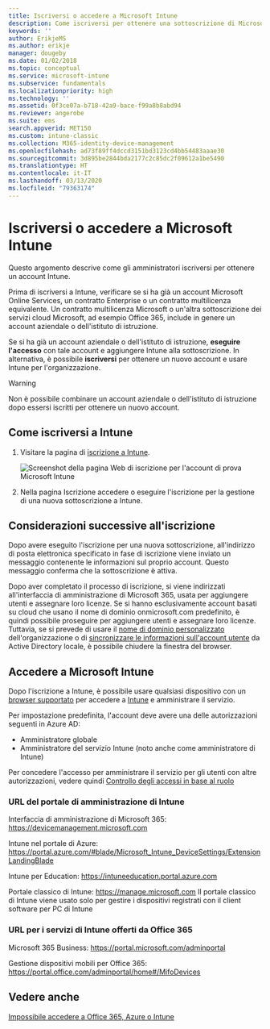 ```yaml
---
title: Iscriversi o accedere a Microsoft Intune
description: Come iscriversi per ottenere una sottoscrizione di Microsoft Intune o eseguire l'accesso per iniziare a usare la sottoscrizione.
keywords: ''
author: ErikjeMS
ms.author: erikje
manager: dougeby
ms.date: 01/02/2018
ms.topic: conceptual
ms.service: microsoft-intune
ms.subservice: fundamentals
ms.localizationpriority: high
ms.technology: ''
ms.assetid: 0f3ce07a-b718-42a9-bace-f99a8b8abd94
ms.reviewer: angerobe
ms.suite: ems
search.appverid: MET150
ms.custom: intune-classic
ms.collection: M365-identity-device-management
ms.openlocfilehash: ad73f89ff4dccd3151bd3123cd4bb54483aaae30
ms.sourcegitcommit: 3d895be2844bda2177c2c85dc2f09612a1be5490
ms.translationtype: HT
ms.contentlocale: it-IT
ms.lasthandoff: 03/13/2020
ms.locfileid: "79363174"
---
```

# <a name="sign-up-or-sign-in-to-microsoft-intune"></a>Iscriversi o accedere a Microsoft Intune

Questo argomento descrive come gli amministratori iscriversi per ottenere un account Intune.

Prima di iscriversi a Intune, verificare se si ha già un account Microsoft Online Services, un contratto Enterprise o un contratto multilicenza equivalente. Un contratto multilicenza Microsoft o un'altra sottoscrizione dei servizi cloud Microsoft, ad esempio Office 365, include in genere un account aziendale o dell'istituto di istruzione.

Se si ha già un account aziendale o dell'istituto di istruzione, **eseguire l'accesso** con tale account e aggiungere Intune alla sottoscrizione. In alternativa, è possibile **iscriversi** per ottenere un nuovo account e usare Intune per l'organizzazione.

>[!WARNING]
>Non è possibile combinare un account aziendale o dell'istituto di istruzione dopo essersi iscritti per ottenere un nuovo account.

## <a name="how-to-sign-up-for-intune"></a>Come iscriversi a Intune

1. Visitare la pagina di [iscrizione a Intune](https://admin.microsoft.com/Signup/Signup.aspx?OfferId=40BE278A-DFD1-470a-9EF7-9F2596EA7FF9&dl=INTUNE_A&ali=1#0%20).

   ![Screenshot della pagina Web di iscrizione per l'account di prova Microsoft Intune](./media/account-sign-up/account-sign-up-site.png)

2. Nella pagina Iscrizione accedere o eseguire l'iscrizione per la gestione di una nuova sottoscrizione a Intune.

## <a name="post-sign-up-considerations"></a>Considerazioni successive all'iscrizione

Dopo avere eseguito l'iscrizione per una nuova sottoscrizione, all'indirizzo di posta elettronica specificato in fase di iscrizione viene inviato un messaggio contenente le informazioni sul proprio account. Questo messaggio conferma che la sottoscrizione è attiva.

Dopo aver completato il processo di iscrizione, si viene indirizzati all'interfaccia di amministrazione di Microsoft 365, usata per aggiungere utenti e assegnare loro licenze. Se si hanno esclusivamente account basati su cloud che usano il nome di dominio onmicrosoft.com predefinito, è quindi possibile proseguire per aggiungere utenti e assegnare loro licenze. Tuttavia, se si prevede di usare il [nome di dominio personalizzato](custom-domain-name-configure.md) dell'organizzazione o di [sincronizzare le informazioni sull'account utente](users-add.md#sync-active-directory-and-add-users-to-intune) da Active Directory locale, è possibile chiudere la finestra del browser.

## <a name="sign-in-to-microsoft-intune"></a>Accedere a Microsoft Intune

Dopo l'iscrizione a Intune, è possibile usare qualsiasi dispositivo con un [browser supportato](supported-devices-browsers.md#intune-supported-web-browsers) per accedere a [Intune](https://go.microsoft.com/fwlink/?linkid=2090973) e amministrare il servizio.

Per impostazione predefinita, l'account deve avere una delle autorizzazioni seguenti in Azure AD:

- Amministratore globale
- Amministratore del servizio Intune (noto anche come amministratore di Intune)

Per concedere l'accesso per amministrare il servizio per gli utenti con altre autorizzazioni, vedere quindi [Controllo degli accessi in base al ruolo](role-based-access-control.md)

### <a name="intune-admin-portal-url"></a>URL del portale di amministrazione di Intune

Interfaccia di amministrazione di Microsoft 365: https://devicemanagement.microsoft.com

Intune nel portale di Azure: https://portal.azure.com/#blade/Microsoft_Intune_DeviceSettings/ExtensionLandingBlade

Intune per Education: https://intuneeducation.portal.azure.com

Portale classico di Intune: https://manage.microsoft.com Il portale classico di Intune viene usato solo per gestire i dispositivi registrati con il client software per PC di Intune

### <a name="urls-for-intune-services-provided-by-office-365"></a>URL per i servizi di Intune offerti da Office 365

Microsoft 365 Business: https://portal.microsoft.com/adminportal

Gestione dispositivi mobili per Office 365: https://portal.office.com/adminportal/home#/MifoDevices

## <a name="see-also"></a>Vedere anche

[Impossibile accedere a Office 365, Azure o Intune](https://support.microsoft.com/help/2412085)
